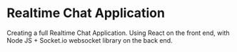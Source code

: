 # Realtime Chat Application

Creating a full Realtime Chat Application. Using React on the front end, with Node JS + Socket.io websocket library on the back end.
